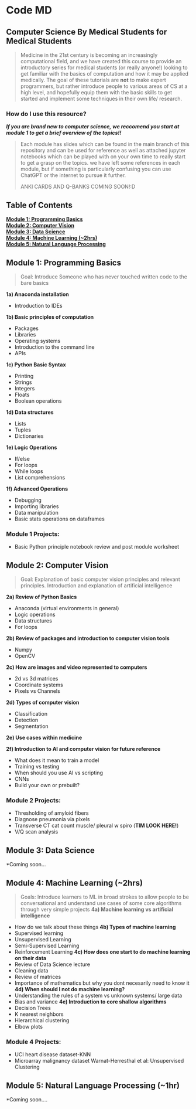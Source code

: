 # Code MD
## Computer Science By Medical Students for Medical Students

> Medicine in the 21st century is becoming an increasingly computational field, and we have created this course to provide an introductory series for medical students (or really anyone!) looking to get familiar with the basics of computation and how it may be applied medically. The goal of these tutorials are **not** to make expert programmers, but rather introduce people to various areas of CS at a high level, and hopefully equip them with the basic skills to get started and implement some techniques in their own life/ research. 

### How do I use this resource?


***If you are brand new to computer science, we reccomend you start at module 1 to get a brief overview of the topics!!***

> Each module has slides which can be found in the main branch of this repository and can be used for reference as well as attached jupyter notebooks which can be played with on your own time to really start to get a grasp on the topics. we have left some references in each module, but if something is particularly confusing you can use ChatGPT or the internet to pursue it further.
>
> ANKI CARDS AND Q-BANKS COMING SOON!:D

## Table of Contents
**[Module 1: Programming Basics](#module-1:-programming-basics)**<br>
**[Module 2: Computer Vision](#module-2:-computer-vision)**<br>
**[Module 3: Data Science](#module-3:-data-science)**<br>
**[Module 4: Machine Learning (~2hrs)](#module-4:-machine-learning-(~2hrs))**<br>
**[Module 5: Natural Language Processing](#module-5:-natural-language-processing)**<br>



## Module 1: Programming Basics

> Goal: Introduce Someone who has never touched written code to the bare basics

**1a) Anaconda installation**
  * Introduction to IDEs

**1b) Basic principles of computation**
  * Packages
  * Libraries 
  * Operating systems
  * Introduction to the command line
  * APIs
  
**1c) Python Basic Syntax**
  * Printing
  * Strings
  * Integers
  * Floats
  * Boolean operations
  
**1d) Data structures**
  * Lists 
  * Tuples
  * Dictionaries
  
**1e) Logic Operations**
  * If/else
  * For loops
  * While loops
  * List comprehensions
  
**1f) Advanced Operations**
  * Debugging
  * Importing libraries
  * Data manipulation
  * Basic stats operations on dataframes
  
### Module 1 Projects:
  * Basic Python principle notebook review and post module worksheet

## Module 2: Computer Vision
>  Goal: Explanation of basic computer vision principles and relevant principles. Introduction and explanation of artificial intelligence

**2a) Review of Python Basics**
  * Anaconda (virtual environments in general)
  * Logic operations
  * Data structures
  * For loops
  
**2b) Review of packages and introduction to computer vision tools**
  * Numpy
  * OpenCV

**2c) How are images and video represented to computers**
  * 2d vs 3d matrices
  * Coordinate systems
  * Pixels vs Channels
  
**2d) Types of computer vision**
  * Classification
  * Detection 
  * Segmentation 
  
**2e) Use cases within medicine**

**2f)  Introduction to AI and computer vision for future reference**
  * What does it mean to train a model
  * Training vs testing
  * When should you use AI vs scripting
  * CNNs
  * Build your own or prebuilt?
### Module 2 Projects:
  * Thresholding of amyloid fibers 
  * Diagnose pneumonia via pixels
  * Transverse CT cat count muscle/ pleural w spiro (**TIM LOOK HERE!**)
  * V/Q scan analysis



## Module 3: Data Science
*Coming soon...

## Module 4: Machine Learning (~2hrs)
> Goals: Introduce learners to ML in broad strokes to allow people to be conversational and understand use cases of some core algorithms through very simple projects
**4a)  Machine learning vs artificial intelligence**
  * How do we talk about these things
**4b)  Types of machine learning**
  * Supervised learning
  * Unsupervised Learning
  * Semi-Supervised Learning
  * Reinforcement Learning
**4c) How does one start to do machine learning on their data**
  * Review of Data Science lecture
  * Cleaning data
  * Review of matrices 
  * Importance of mathematics but why you dont necesarily need to know it
**4d)  When should I not do machine learning?**
  * Understanding the rules of a system vs unknown systems/ large data
  * Bias and variance 
**4e) Introduction to core shallow algorithms**
  * Decision Trees
  * K nearest neighbors 
  * Hierarchical clustering 
  * Elbow plots
### Module 4 Projects:
  * UCI heart disease dataset-KNN
  * Microarray malignancy dataset Warnat-Herresthal et al: Unsupervised Clustering

## Module 5: Natural Language Processing (~1hr)
*Coming soon....


